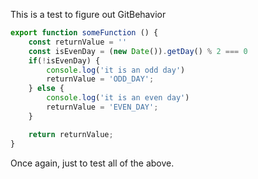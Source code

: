 This is a test to figure out GitBehavior

```js
export function someFunction () {
    const returnValue = ''
    const isEvenDay = (new Date()).getDay() % 2 === 0
    if(!isEvenDay) {
        console.log('it is an odd day')
        returnValue = 'ODD_DAY';
    } else {
        console.log('it is an even day')
        returnValue = 'EVEN_DAY';
    }

    return returnValue;
}
```

Once again, just to test all of the above.